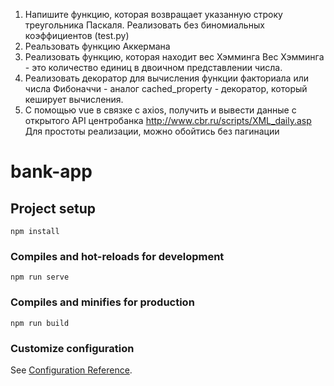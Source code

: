 1. Напишите функцию, которая возвращает указанную строку треугольника Паскаля. Реализовать без биномиальных коэффициентов (test.py)
2. Реальзовать функцию Аккермана  
3. Реализовать функцию, которая находит вес Хэмминга
Вес Хэмминга - это количество единиц в двоичном представлении числа.
4. Реализовать декоратор для вычисления функции факториала или числа Фибоначчи - аналог cached_property - декоратор, который кеширует вычисления.
5. С помощью vue в связке с axios, получить и вывести данные с открытого API центробанка
http://www.cbr.ru/scripts/XML_daily.asp
Для простоты реализации, можно обойтись без пагинации


# bank-app


## Project setup
```
npm install
```

### Compiles and hot-reloads for development
```
npm run serve
```

### Compiles and minifies for production
```
npm run build
```

### Customize configuration
See [Configuration Reference](https://cli.vuejs.org/config/).
